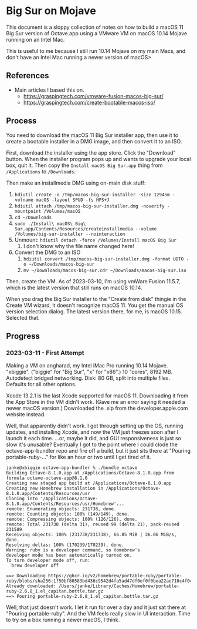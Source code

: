 # Big Sur on Mojave

This document is a sloppy collection of notes on how to build a macOS 11 Big Sur version of Octave.app using a VMware VM on macOS 10.14 Mojave running on an Intel Mac.

This is useful to me because I still run 10.14 Mojave on my main Macs, and don't have an Intel Mac running a newer version of macOS>

## References

* Main articles I based this on.
  * <https://graspingtech.com/vmware-fusion-macos-big-sur/>
  * <https://graspingtech.com/create-bootable-macos-iso/>

## Process

You need to download the macOS 11 Big Sur installer app, then use it to create a bootable installer in a DMG image, and then convert it to an ISO.

First, download the installer using the app store. Click the "Download" button. When the installer program pops up and wants to upgrade your local box, quit it. Then copy the `Install macOS Big Sur.app` thing from `/Applications` to `/Downloads`.

Then make an installmedia DMG using on-main disk stuff:

1. `hdiutil create -o /tmp/macos-big-sur-installer -size 12945m -volname macOS -layout SPUD -fs HFS+J`
1. `hdiutil attach /tmp/macos-big-sur-installer.dmg -noverify -mountpoint /Volumes/macOS`
1. `cd ~/Downloads`
1. `sudo ./Install\ macOS\ Big\ Sur.app/Contents/Resources/createinstallmedia --volume /Volumes/big-sur-installer --nointeraction`
1. Unmount: `hdiutil detach -force /Volumes/Install macOS Big Sur`
    1. I don't know why the file name changed here!
1. Convert the DMG to an ISO
    1. `hdiutil convert /tmp/macos-big-sur-installer.dmg -format UDTO -o ~/Downloads/macos-big-sur`
    1. `mv ~/Downloads/macos-big-sur.cdr ~/Downloads/macos-big-sur.iso`

Then, create the VM. As of 2023-03-10, I'm using vmWare Fusion 11.5.7, which is the latest version that still runs on macOS 10.14.

When you drag the Big Sur installer to the "Create from disk" thingie in the Create VM wizard, it doesn't recognize macOS 11. You get the manual OS version selection dialog. The latest version there, for me, is macOS 10.15. Selected that.

## Progress

### 2023-03-11 - First Attempt

Making a VM on angharad, my Intel iMac Pro running 10.14 Mojave. "xbiggie". ("biggie" for "Big Sur", "x" for "x86".) 10 "cores", 8192 MB. Autodetect bridged networking. Disk: 80 GB, split into multiple files. Defaults for all other options.

Xcode 13.2.1 is the last Xcode supported for macOS 11. Downloading it from the App Store in the VM didn't work. (Gave me an error saying it needed a newer macOS version.) Downloaded the .xip from the developer.apple.com website instead.

Well, that apparently didn't work. I got through setting up the OS, running updates, and installing Xcode, and now the VM just freezes soon after I launch it each time. ...or, maybe it did, and GUI responsiveness is just so slow it's unusable? Eventually I got to the point where I could clode the octave-app-bundler repo and fire off a build, but it just sits there at "Pouring portable-ruby-..." for like an hour or two until I get tired of it.

```text
janke@xbiggie octave-app-bundler % ./bundle_octave
Building Octave-8.1.0.app at /Applications/Octave-8.1.0.app from formula octave-octave-app@8.1.0
Creating new staged app build at /Applications/Octave-8.1.0.app
Creating new Homebrew installation in /Applications/Octave-8.1.0.app/Contents/Resources/usr
Cloning into '/Applications/Octave-8.1.0.app/Contents/Resources/usr/Homebrew'...
remote: Enumerating objects: 231738, done.
remote: Counting objects: 100% (149/149), done.
remote: Compressing objects: 100% (126/126), done.
remote: Total 231738 (delta 31), reused 99 (delta 21), pack-reused 231589
Receiving objects: 100% (231738/231738), 66.85 MiB | 26.06 MiB/s, done.
Resolving deltas: 100% (170239/170239), done.
Warning: ruby is a developer command, so Homebrew's
developer mode has been automatically turned on.
To turn developer mode off, run:
  brew developer off

==> Downloading https://ghcr.io/v2/homebrew/portable-ruby/portable-ruby/blobs/sha256:1f50bf80583bd436c9542d4fa5ad47df0ef0f0bea22ae710c4f04c42d7560bca
Already downloaded: /Users/janke/Library/Caches/Homebrew/portable-ruby-2.6.8_1.el_capitan.bottle.tar.gz
==> Pouring portable-ruby-2.6.8_1.el_capitan.bottle.tar.gz
```

Well, that just doesn't work. I let it run for over a day and it just sat there at "Pouring portable-ruby". And the VM feels really slow in UI interaction. Time to try on a box running a newer macOS, I think.
